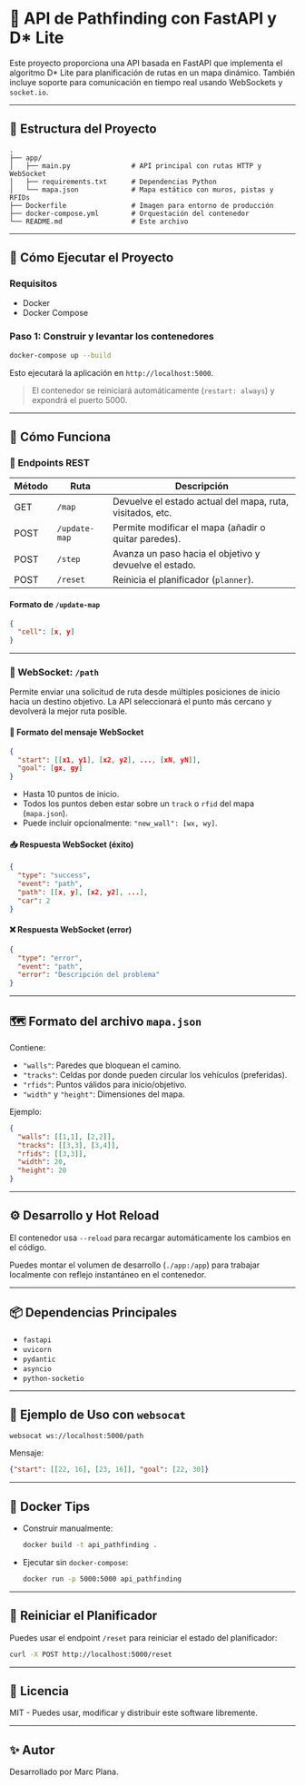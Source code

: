 
# 📍 API de Pathfinding con FastAPI y D* Lite

Este proyecto proporciona una API basada en FastAPI que implementa el algoritmo D* Lite para planificación de rutas en un mapa dinámico. También incluye soporte para comunicación en tiempo real usando WebSockets y `socket.io`.

---

## 🧱 Estructura del Proyecto

```
.
├── app/
│   ├── main.py               # API principal con rutas HTTP y WebSocket
│   ├── requirements.txt      # Dependencias Python
│   └── mapa.json             # Mapa estático con muros, pistas y RFIDs
├── Dockerfile                # Imagen para entorno de producción
├── docker-compose.yml        # Orquestación del contenedor
└── README.md                 # Este archivo
```

---

## 🚀 Cómo Ejecutar el Proyecto

### Requisitos

- Docker
- Docker Compose

### Paso 1: Construir y levantar los contenedores

```bash
docker-compose up --build
```

Esto ejecutará la aplicación en `http://localhost:5000`.

> El contenedor se reiniciará automáticamente (`restart: always`) y expondrá el puerto 5000.

---

## 🧠 Cómo Funciona

### 🔧 Endpoints REST

| Método | Ruta           | Descripción |
|--------|----------------|-------------|
| GET    | `/map`         | Devuelve el estado actual del mapa, ruta, visitados, etc. |
| POST   | `/update-map`  | Permite modificar el mapa (añadir o quitar paredes). |
| POST   | `/step`        | Avanza un paso hacia el objetivo y devuelve el estado. |
| POST   | `/reset`       | Reinicia el planificador (`planner`). |

#### Formato de `/update-map`

```json
{
  "cell": [x, y]
}
```

---

### 🔌 WebSocket: `/path`

Permite enviar una solicitud de ruta desde múltiples posiciones de inicio hacia un destino objetivo. La API seleccionará el punto más cercano y devolverá la mejor ruta posible.

#### 🔁 Formato del mensaje WebSocket

```json
{
  "start": [[x1, y1], [x2, y2], ..., [xN, yN]],
  "goal": [gx, gy]
}
```

- Hasta 10 puntos de inicio.
- Todos los puntos deben estar sobre un `track` o `rfid` del mapa (`mapa.json`).
- Puede incluir opcionalmente: `"new_wall": [wx, wy]`.

#### 📥 Respuesta WebSocket (éxito)

```json
{
  "type": "success",
  "event": "path",
  "path": [[x, y], [x2, y2], ...],
  "car": 2
}
```

#### ❌ Respuesta WebSocket (error)

```json
{
  "type": "error",
  "event": "path",
  "error": "Descripción del problema"
}
```

---

## 🗺️ Formato del archivo `mapa.json`

Contiene:

- `"walls"`: Paredes que bloquean el camino.
- `"tracks"`: Celdas por donde pueden circular los vehículos (preferidas).
- `"rfids"`: Puntos válidos para inicio/objetivo.
- `"width"` y `"height"`: Dimensiones del mapa.

Ejemplo:
```json
{
  "walls": [[1,1], [2,2]],
  "tracks": [[3,3], [3,4]],
  "rfids": [[3,3]],
  "width": 20,
  "height": 20
}
```

---

## ⚙️ Desarrollo y Hot Reload

El contenedor usa `--reload` para recargar automáticamente los cambios en el código.

Puedes montar el volumen de desarrollo (`./app:/app`) para trabajar localmente con reflejo instantáneo en el contenedor.

---

## 📦 Dependencias Principales

- `fastapi`
- `uvicorn`
- `pydantic`
- `asyncio`
- `python-socketio`

---

## 🧪 Ejemplo de Uso con `websocat`

```bash
websocat ws://localhost:5000/path
```

Mensaje:
```json
{"start": [[22, 16], [23, 16]], "goal": [22, 30]}
```

---

## 🔁 Docker Tips

- Construir manualmente:
  ```bash
  docker build -t api_pathfinding .
  ```

- Ejecutar sin `docker-compose`:
  ```bash
  docker run -p 5000:5000 api_pathfinding
  ```

---

## 🧼 Reiniciar el Planificador

Puedes usar el endpoint `/reset` para reiniciar el estado del planificador:

```bash
curl -X POST http://localhost:5000/reset
```

---

## 📄 Licencia

MIT - Puedes usar, modificar y distribuir este software libremente.

---

## ✨ Autor

Desarrollado por Marc Plana.

